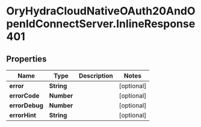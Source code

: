# OryHydraCloudNativeOAuth20AndOpenIdConnectServer.InlineResponse401

## Properties
Name | Type | Description | Notes
------------ | ------------- | ------------- | -------------
**error** | **String** |  | [optional] 
**errorCode** | **Number** |  | [optional] 
**errorDebug** | **Number** |  | [optional] 
**errorHint** | **String** |  | [optional] 


